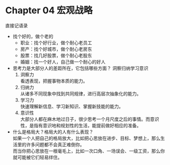 # Chapter 04 宏观战略

直接记语录

* 找个好的，做个老的
	* 职业：找个好行业，做个耐心老员工 
	* 房产：找个好城市，做个耐心老房东
	* 股票：找几好股票，做个耐心老股东
	* 婚姻：找一个好人，自己做一个耐心的好人
* 思考力是大部分人的差距所在，它包括哪些方面？ 洞察归纳学习意识
	1. 洞察力  
	看透表现，把握事物本质的能力。
	2. 归纳力  
	从诸多不同现象中找到共同规律，进行高层次抽象化的能力。
	3. 学习力  
	快速理解新信息、学习新知识、掌握新技能的能力。
	4. 意识性  
	大部分人都在麻木地过日子，很少思考一个月尺度之后的事情。而意识性，是指有意识地和规划性的生活，能提前做好相应的准备。	
* 什么是格局大？格局大的人有什么表现？  
	如果一个人把自己的格局放大，比如把心思放在进步、目标、梦想上，那么生活里的许多问题都不会真正难倒你。  
	而当你把心思放在一根毫毛上，比如一次口角、一场误会、一级工资，那么你就可能被它们轻易绊住。